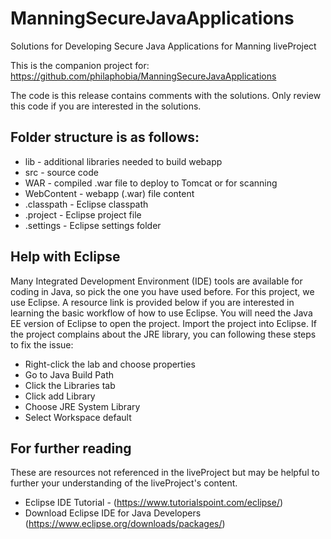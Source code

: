 # ManningSecureJavaApplications
Solutions for Developing Secure Java Applications for Manning liveProject

This is the companion project for:
https://github.com/philaphobia/ManningSecureJavaApplications

The code is this release contains comments with the solutions. Only review this code if you are interested in the solutions.

## Folder structure is as follows:
   * lib - additional libraries needed to build webapp
   * src - source code
   * WAR - compiled .war file to deploy to Tomcat or for scanning
   * WebContent - webapp (.war) file content
   * .classpath - Eclipse classpath
   * .project - Eclipse project file
   * .settings - Eclipse settings folder
   
## Help with Eclipse
Many Integrated Development Environment (IDE) tools are available for coding in Java, so pick the one you have used before. For this project, we use Eclipse. A resource link is provided below if you are interested in learning the basic workflow of how to use Eclipse. You will need the Java EE version of Eclipse to open the project. Import the project into Eclipse. If the project complains about the JRE library, you can following these steps to fix the issue:
* Right-click the lab and choose properties
* Go to Java Build Path
* Click the Libraries tab
* Click add Library
* Choose JRE System Library
* Select Workspace default

## For further reading
These are resources not referenced in the liveProject but may be helpful to further your understanding of the liveProject's content.

* Eclipse IDE Tutorial - (https://www.tutorialspoint.com/eclipse/)
* Download Eclipse IDE for Java Developers (https://www.eclipse.org/downloads/packages/)
